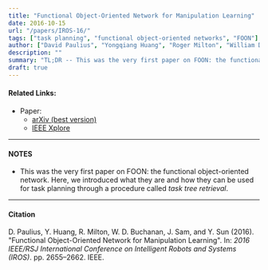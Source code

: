 ```yaml
---
title: "Functional Object-Oriented Network for Manipulation Learning" 
date: 2016-10-15
url: "/papers/IROS-16/"
tags: ["task planning", "functional object-oriented networks", "FOON"]
author: ["David Paulius", "Yongqiang Huang", "Roger Milton", "William David Buchanan", "Jeanine Sam", "Yu Sun"]
description: "" 
summary: "TL;DR -- This was the very first paper on FOON: the functional object-oriented network. Here, we introduced what they are and how they can be used for task planning. They are advantageous for their flexibility and human interpretability." 
draft: true
---
```


#### Related Links:

+ Paper: 
  + [arXiv (best version)](https://arxiv.org/abs/1902.01537)
  + [IEEE Xplore](https://ieeexplore.ieee.org/document/7759413/)

---

#### NOTES

+ This was the very first paper on FOON: the functional object-oriented network. Here, we introduced what they are and how they can be used for task planning through a procedure called *task tree retrieval*.

---

#### Citation

D. Paulius, Y. Huang, R. Milton, W. D. Buchanan, J. Sam, and Y. Sun (2016). "Functional Object-Oriented Network for Manipulation Learning". In: *2016 IEEE/RSJ International Conference on Intelligent Robots and Systems (IROS)*. pp. 2655–2662. IEEE.

